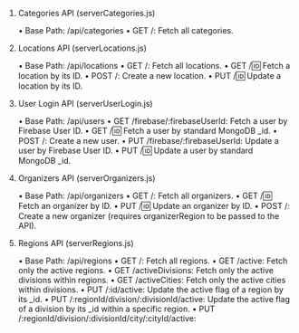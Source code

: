 
1. Categories API (serverCategories.js)

	•	Base Path: /api/categories
	•	GET /: Fetch all categories.

2. Locations API (serverLocations.js)

	•	Base Path: /api/locations
	•	GET /: Fetch all locations.
	•	GET /:id: Fetch a location by its ID.
	•	POST /: Create a new location.
	•	PUT /:id: Update a location by its ID.

3. User Login API (serverUserLogin.js)

	•	Base Path: /api/users
	•	GET /firebase/:firebaseUserId: Fetch a user by Firebase User ID.
	•	GET /:id: Fetch a user by standard MongoDB _id.
	•	POST /: Create a new user.
	•	PUT /firebase/:firebaseUserId: Update a user by Firebase User ID.
	•	PUT /:id: Update a user by standard MongoDB _id.

4. Organizers API (serverOrganizers.js)

	•	Base Path: /api/organizers
	•	GET /: Fetch all organizers.
	•	GET /:id: Fetch an organizer by ID.
	•	PUT /:id: Update an organizer by ID.
	•	POST /: Create a new organizer (requires organizerRegion to be passed to the API).

5. Regions API (serverRegions.js)

	•	Base Path: /api/regions
	•	GET /: Fetch all regions.
	•	GET /active: Fetch only the active regions.
	•	GET /activeDivisions: Fetch only the active divisions within regions.
	•	GET /activeCities: Fetch only the active cities within divisions.
	•	PUT /:id/active: Update the active flag of a region by its _id.
	•	PUT /:regionId/division/:divisionId/active: Update the active flag of a division by its _id within a specific region.
	•	PUT /:regionId/division/:divisionId/city/:cityId/active: 